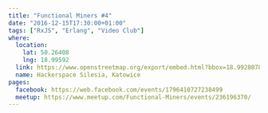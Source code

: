 ```yaml
---
title: "Functional Miners #4"
date: "2016-12-15T17:30:00+01:00"
tags: ["RxJS", "Erlang", "Video Club"]
where:
  location:
    lat: 50.26408
    lng: 18.99592
  link: https://www.openstreetmap.org/export/embed.html?bbox=18.992807865142826%2C50.263001078887285%2C18.998993039131168%2C50.265159763081904&layer=mapnik&marker=50.264079575913314%2C18.995900452136993
  name: Hackerspace Silesia, Katowice
pages:
  facebook: https://web.facebook.com/events/1796410727238499
  meetup: https://www.meetup.com/Functional-Miners/events/236196370/
---
```

